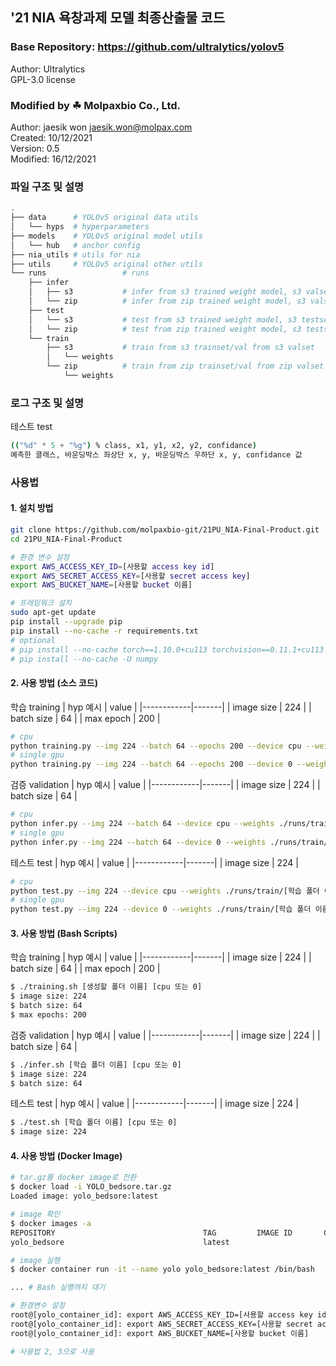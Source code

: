 ## '21 NIA 욕창과제 모델 최종산출물 코드

### Base Repository: https://github.com/ultralytics/yolov5
Author: Ultralytics  
GPL-3.0 license

### Modified by ☘ Molpaxbio Co., Ltd.
Author: jaesik won <jaesik.won@molpax.com>  
Created: 10/12/2021  
Version: 0.5  
Modified: 16/12/2021

### 파일 구조 및 설명
```Bash
.
├── data      # YOLOv5 original data utils
│   └── hyps  # hyperparameters
├── models    # YOLOv5 original model utils
│   └── hub   # anchor config
├── nia_utils # utils for nia
├── utils     # YOLOv5 original other utils
└── runs                 # runs
    ├── infer
    │   ├── s3           # infer from s3 trained weight model, s3 valset
    │   └── zip          # infer from zip trained weight model, s3 valset
    ├── test
    │   └── s3           # test from s3 trained weight model, s3 testset
    │   └── zip          # test from zip trained weight model, s3 testset
    └── train
        ├── s3           # train from s3 trainset/val from s3 valset
        │   └── weights  
        └── zip          # train from zip trainset/val from zip valset
            └── weights  
```

### 로그 구조 및 설명
테스트 test
```Bash
(("%d" * 5 + "%g") % class, x1, y1, x2, y2, confidance)
예측한 클래스, 바운딩박스 좌상단 x, y, 바운딩박스 우하단 x, y, confidance 값
```
  
### 사용법
#### 1. 설치 방법
```Bash
git clone https://github.com/molpaxbio-git/21PU_NIA-Final-Product.git
cd 21PU_NIA-Final-Product

# 환경 변수 설정
export AWS_ACCESS_KEY_ID=[사용할 access key id]
export AWS_SECRET_ACCESS_KEY=[사용할 secret access key]
export AWS_BUCKET_NAME=[사용할 bucket 이름]

# 프레임워크 설치
sudo apt-get update
pip install --upgrade pip
pip install --no-cache -r requirements.txt
# optional
# pip install --no-cache torch==1.10.0+cu113 torchvision==0.11.1+cu113 torchaudio===0.10.0+cu113 -f https://download.pytorch.org/whl/cu113/torch_stable.html
# pip install --no-cache -U numpy
```

#### 2. 사용 방법 (소스 코드)
학습 training
| hyp 예시   | value |
|------------|-------|
| image size | 224   |
| batch size | 64    |
| max epoch  | 200   |
```Bash
# cpu
python training.py --img 224 --batch 64 --epochs 200 --device cpu --weights yolov5s.pt --name [생성할 폴더 이름] --project "./runs/train"
# single gpu
python training.py --img 224 --batch 64 --epochs 200 --device 0 --weights yolov5s.pt --name [생성할 폴더 이름] --project "./runs/train"
```
검증 validation
| hyp 예시   | value |
|------------|-------|
| image size | 224   |
| batch size | 64    |
```Bash
# cpu
python infer.py --img 224 --batch 64 --device cpu --weights ./runs/train/[학습 폴더 이름]/weights/best.pt --name [생성할 폴더 이름] --verbose --project "./runs/infer"
# single gpu
python infer.py --img 224 --batch 64 --device 0 --weights ./runs/train/[학습 폴더 이름]/weights/best.pt --name [생성할 폴더 이름] --verbose --project "./runs/infer"
```
테스트 test
| hyp 예시   | value |
|------------|-------|
| image size | 224   |
```Bash
# cpu
python test.py --img 224 --device cpu --weights ./runs/train/[학습 폴더 이름]/weights/best.pt --name [생성할 폴더 이름] --project "./runs/test"
# single gpu
python test.py --img 224 --device 0 --weights ./runs/train/[학습 폴더 이름]/weights/best.pt --name [생성할 폴더 이름] --project "./runs/test"
```

#### 3. 사용 방법 (Bash Scripts)
학습 training
| hyp 예시   | value |
|------------|-------|
| image size | 224   |
| batch size | 64    |
| max epoch  | 200   |
```Bash
$ ./training.sh [생성할 폴더 이름] [cpu 또는 0]
$ image size: 224
$ batch size: 64
$ max epochs: 200
```
검증 validation
| hyp 예시   | value |
|------------|-------|
| image size | 224   |
| batch size | 64    |
```Bash
$ ./infer.sh [학습 폴더 이름] [cpu 또는 0]
$ image size: 224
$ batch size: 64
```
테스트 test
| hyp 예시   | value |
|------------|-------|
| image size | 224   |
```Bash
$ ./test.sh [학습 폴더 이름] [cpu 또는 0]
$ image size: 224
```

#### 4. 사용 방법 (Docker Image)
```Bash
# tar.gz를 docker image로 전환
$ docker load -i YOLO_bedsore.tar.gz
Loaded image: yolo_bedsore:latest

# image 확인
$ docker images -a
REPOSITORY                                 TAG         IMAGE ID       CREATED         SIZE
yolo_bedsore                               latest                                     17.7GB

# image 실행
$ docker container run -it --name yolo yolo_bedsore:latest /bin/bash

... # Bash 실행까지 대기

# 환경변수 설정
root@[yolo_container_id]: export AWS_ACCESS_KEY_ID=[사용할 access key id]
root@[yolo_container_id]: export AWS_SECRET_ACCESS_KEY=[사용할 secret access key]
root@[yolo_container_id]: export AWS_BUCKET_NAME=[사용할 bucket 이름]

# 사용법 2, 3으로 사용
```

